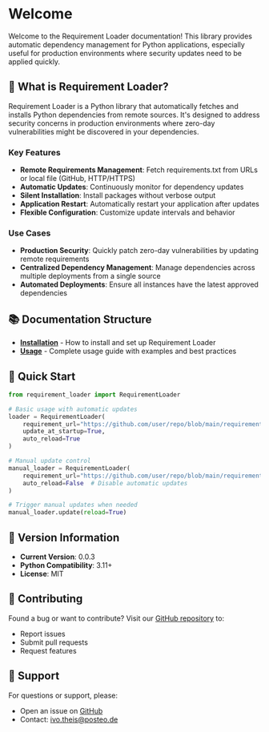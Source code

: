 # Welcome

Welcome to the Requirement Loader documentation! This library provides automatic dependency management for Python applications, especially useful for production environments where security updates need to be applied quickly.

## 🚀 What is Requirement Loader?

Requirement Loader is a Python library that automatically fetches and installs Python dependencies from remote sources. It's designed to address security concerns in production environments where zero-day vulnerabilities might be discovered in your dependencies.

### Key Features

- **Remote Requirements Management**: Fetch requirements.txt from URLs or local file (GitHub, HTTP/HTTPS)
- **Automatic Updates**: Continuously monitor for dependency updates
- **Silent Installation**: Install packages without verbose output
- **Application Restart**: Automatically restart your application after updates
- **Flexible Configuration**: Customize update intervals and behavior

### Use Cases

- **Production Security**: Quickly patch zero-day vulnerabilities by updating remote requirements
- **Centralized Dependency Management**: Manage dependencies across multiple deployments from a single source
- **Automated Deployments**: Ensure all instances have the latest approved dependencies

## 📚 Documentation Structure

- **[Installation](installation.md)** - How to install and set up Requirement Loader
- **[Usage](usage.md)** - Complete usage guide with examples and best practices

## 🔧 Quick Start

```python
from requirement_loader import RequirementLoader

# Basic usage with automatic updates
loader = RequirementLoader(
    requirement_url="https://github.com/user/repo/blob/main/requirements.txt",
    update_at_startup=True,
    auto_reload=True
)

# Manual update control
manual_loader = RequirementLoader(
    requirement_url="https://github.com/user/repo/blob/main/requirements.txt",
    auto_reload=False  # Disable automatic updates
)

# Trigger manual updates when needed
manual_loader.update(reload=True)
```

## 📝 Version Information

- **Current Version**: 0.0.3
- **Python Compatibility**: 3.11+
- **License**: MIT

## 🤝 Contributing

Found a bug or want to contribute? Visit our [GitHub repository](https://github.com/Ivole32/requirement-loader) to:
- Report issues
- Submit pull requests
- Request features

## 📧 Support

For questions or support, please:
- Open an issue on [GitHub](https://github.com/Ivole32/requirement-loader/issues)
- Contact: ivo.theis@posteo.de